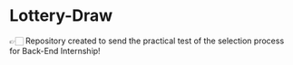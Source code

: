 # Lottery-Draw

👉🏻 Repository created to send the practical test of the selection process for Back-End Internship! 
